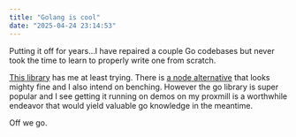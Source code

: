 ```yaml
---
title: "Golang is cool"
date: "2025-04-24 23:14:53"
---
```


Putting it off for years...I have repaired a couple Go codebases but never took the time to learn to properly write one from scratch.

[This library](https://github.com/markus-wa/demoinfocs-golang/) has me at least trying. There is [a node alternative](https://github.com/LaihoE/demoparser/) that looks mighty fine and I also intend on benching. However the go library is super popular and I see getting it running on demos on my proxmill is a worthwhile endeavor that would yield valuable go knowledge in the meantime.

Off we go.
